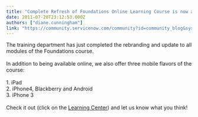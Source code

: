 ```yaml
---
title: "Complete Refresh of Foundations Online Learning Course is now available"
date: 2011-07-20T23:12:53.000Z
authors: ["diane.cunningham"]
link: "https://community.servicenow.com/community?id=community_blog&sys_id=68ccee25dbd0dbc01dcaf3231f96196d"
---
```

<p>The training department has just completed the rebranding and update to all modules of the Foundations course.<br/><br/>In addition to being available online, we also offer three mobile flavors of the course: <br/><br/> 1. iPad<br/> 2. iPhone4, Blackberry and Android <br/> 3. iPhone 3 <br/><br/>Check it out (click on the <a title="k-external-small" class="jive-link-external-small" href="http://community.service-now.com/learning-center#foundations" rel="nofollow" target="_blank">Learning Center</a>) and let us know what you think!</p>